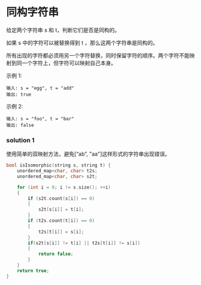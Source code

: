 # 同构字符串

给定两个字符串 s 和 t，判断它们是否是同构的。

如果 s 中的字符可以被替换得到 t ，那么这两个字符串是同构的。

所有出现的字符都必须用另一个字符替换，同时保留字符的顺序。两个字符不能映射到同一个字符上，但字符可以映射自己本身。

示例 1:

```
输入: s = "egg", t = "add"
输出: true
```



示例 2:

```
输入: s = "foo", t = "bar"
输出: false
```



### solution 1

使用简单的双映射方法，避免[“ab”, "aa"]这样形式的字符串出现错误。

```c++
bool isIsomorphic(string s, string t) {
	unordered_map<char, char> t2s;
	unordered_map<char, char> s2t;

	for (int i = 0; i != s.size(); ++i)
	{
		if (s2t.count(s[i]) == 0)
		{
			s2t[s[i]] = t[i];
		}
		if (t2s.count(t[i]) == 0)
		{
			t2s[t[i]] = s[i];
		}
		if(s2t[s[i]] != t[i] || t2s[t[i]] != s[i])
		{
			return false;
		}
	}
	return true;
}
```

